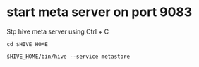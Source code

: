# start meta server on port 9083 

Stp hive meta server using Ctrl + C


```
cd $HIVE_HOME 

$HIVE_HOME/bin/hive --service metastore
```

